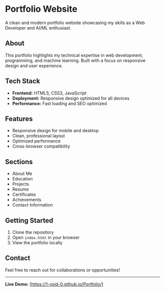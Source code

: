 # Portfolio Website

A clean and modern portfolio website showcasing my skills as a Web Developer and AI/ML enthusiast.

## About

This portfolio highlights my technical expertise in web development, programming, and machine learning. Built with a focus on responsive design and user experience.

## Tech Stack

- **Frontend:** HTML5, CSS3, JavaScript
- **Deployment:** Responsive design optimized for all devices
- **Performance:** Fast loading and SEO optimized

## Features

- Responsive design for mobile and desktop
- Clean, professional layout
- Optimized performance
- Cross-browser compatibility

## Sections

- About Me
- Education
- Projects
- Resume
- Certificates
- Achievements
- Contact Information

## Getting Started

1. Clone the repository
2. Open `index.html` in your browser
3. View the portfolio locally

## Contact

Feel free to reach out for collaborations or opportunities!

---

**Live Demo:** [https://1-void-0.github.io/Portfolio/]
